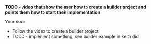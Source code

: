 <strong>TODO - video that show the user how to create a builder project and points them how to start their implementation</strong>

Your task:
  - Follow the video to create a builder project
  - TODO - implement something, see builder example in keith did
